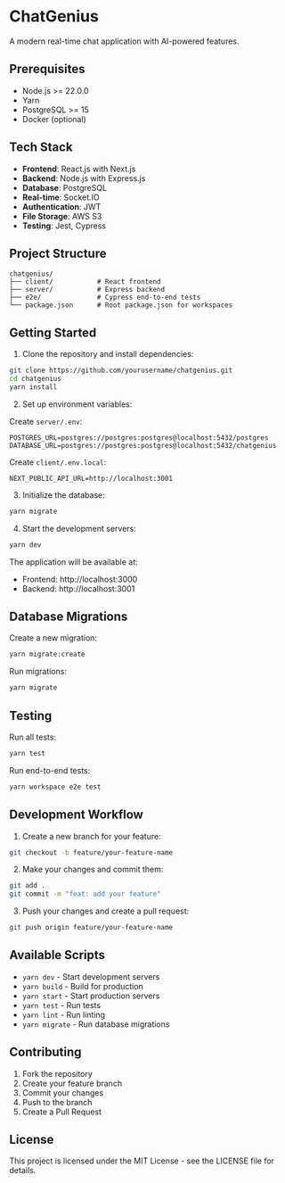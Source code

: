# ChatGenius

A modern real-time chat application with AI-powered features.

## Prerequisites

- Node.js >= 22.0.0
- Yarn
- PostgreSQL >= 15
- Docker (optional)

## Tech Stack

- **Frontend**: React.js with Next.js
- **Backend**: Node.js with Express.js
- **Database**: PostgreSQL
- **Real-time**: Socket.IO
- **Authentication**: JWT
- **File Storage**: AWS S3
- **Testing**: Jest, Cypress

## Project Structure

```
chatgenius/
├── client/           # React frontend
├── server/           # Express backend
├── e2e/              # Cypress end-to-end tests
└── package.json      # Root package.json for workspaces
```

## Getting Started

1. Clone the repository and install dependencies:
```bash
git clone https://github.com/yourusername/chatgenius.git
cd chatgenius
yarn install
```

2. Set up environment variables:

Create `server/.env`:
```env
POSTGRES_URL=postgres://postgres:postgres@localhost:5432/postgres
DATABASE_URL=postgres://postgres:postgres@localhost:5432/chatgenius
```

Create `client/.env.local`:
```env
NEXT_PUBLIC_API_URL=http://localhost:3001
```

3. Initialize the database:
```bash
yarn migrate
```

4. Start the development servers:
```bash
yarn dev
```

The application will be available at:
- Frontend: http://localhost:3000
- Backend: http://localhost:3001

## Database Migrations

Create a new migration:
```bash
yarn migrate:create
```

Run migrations:
```bash
yarn migrate
```

## Testing

Run all tests:
```bash
yarn test
```

Run end-to-end tests:
```bash
yarn workspace e2e test
```

## Development Workflow

1. Create a new branch for your feature:
```bash
git checkout -b feature/your-feature-name
```

2. Make your changes and commit them:
```bash
git add .
git commit -m "feat: add your feature"
```

3. Push your changes and create a pull request:
```bash
git push origin feature/your-feature-name
```

## Available Scripts

- `yarn dev` - Start development servers
- `yarn build` - Build for production
- `yarn start` - Start production servers
- `yarn test` - Run tests
- `yarn lint` - Run linting
- `yarn migrate` - Run database migrations

## Contributing

1. Fork the repository
2. Create your feature branch
3. Commit your changes
4. Push to the branch
5. Create a Pull Request

## License

This project is licensed under the MIT License - see the LICENSE file for details. 